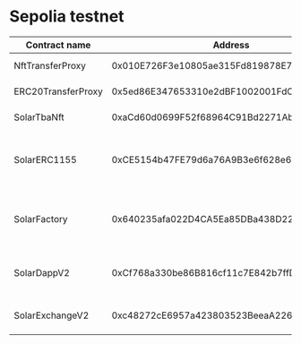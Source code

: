 # Sepolia testnet

<table><thead><tr><th width="217">Contract name</th><th width="273">Address</th><th>Description</th></tr></thead><tbody><tr><td>NftTransferProxy</td><td>0x010E726F3e10805ae315Fd819878E717a3840277</td><td>Transfer ERC1155 token</td></tr><tr><td>ERC20TransferProxy</td><td>0x5ed86E347653310e2dBF1002001FdCECacE650F0</td><td>Transfer ERC20 token</td></tr><tr><td>SolarTbaNft</td><td>0xaCd60d0699F52f68964C91Bd2271Abd3f528be9a</td><td>For binding a TBA contract </td></tr><tr><td>SolarERC1155</td><td>0xCE5154b47FE79d6a76A9B3e6f628e6a795D48027</td><td>Transform the investment projects into ERC-1155 assets.</td></tr><tr><td>SolarFactory</td><td>0x640235afa022D4CA5Ea85DBa438D22985925d49F</td><td>Create SolarERC1155 contract or SolarExchangeV2 contract</td></tr><tr><td>SolarDappV2</td><td>0xCf768a330be86B816cf11c7E842b7ffD04EdEADa</td><td>Implement the investing and claiming functions</td></tr><tr><td>SolarExchangeV2</td><td>0xc48272cE6957a423803523BeeaA226A524eD950c</td><td>Implement the listing, bid, buy, sale functions.</td></tr></tbody></table>

